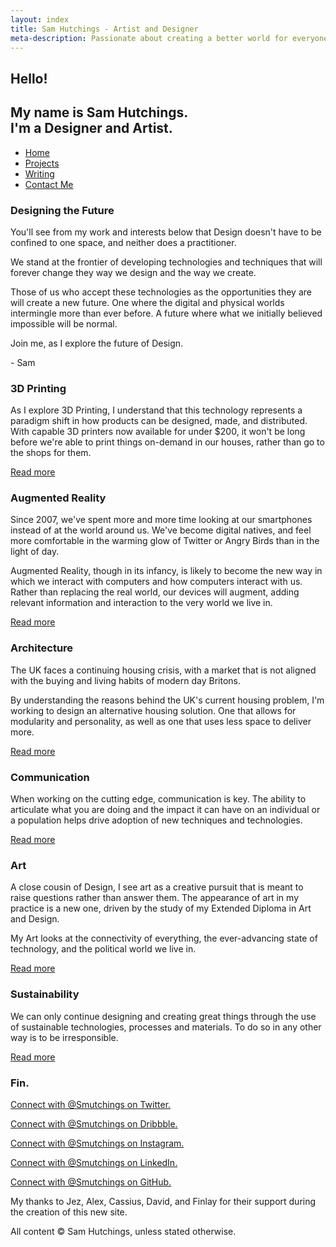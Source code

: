 ```yaml
---
layout: index
title: Sam Hutchings - Artist and Designer
meta-description: Passionate about creating a better world for everyone, through making great experiences. Open to opportunities.
---
```


  <section id="s-hello">
    <div class="container" id="c-hello">
      <h1>Hello!</h1>
      <h2>My name is Sam Hutchings.<br />I'm a Designer and Artist.</h2>
    </div>
  </section>
  <section id="s-nav">
    <div class="container" id="c-nav">
      <nav>
        <ul>
          <li><a href="http://www.samhutchings.co" class="active">Home</a></li>
          <li><a href="/projects">Projects</a></li>
          <li><a href="/writing">Writing</a></li>
          <li><a href="/contact">Contact Me</a></li>
        </ul>
      </nav>
    </div>
  </section>
  <section id="s-designingTheFuture">
    <div class="container" id="c-designingTheFuture">
      <h3>Designing the Future</h3>
      <p>You'll see from my work and interests below that Design doesn't have to be confined to one space, and neither does a practitioner.</p>
      <p>We stand at the frontier of developing technologies and techniques that will forever change they way we design and the way we create.</p>
      <p>Those of us who accept these technologies as the opportunities they are will create a new future. One where the digital and physical worlds intermingle more than ever before. A future where what we initially believed impossible will be normal.</p>
      <p>Join me, as I explore the future of Design.</p>
      <p>- Sam</p>
    </div>
  </section>
  <section id="s-3dPrinting">
    <div class="container containerBackground" id="c-3dPrinting">
      <h3>3D Printing</h3>
      <p>As I explore 3D Printing, I understand that this technology represents a paradigm shift in how products can be designed, made, and distributed. With capable 3D printers now available for under $200, it won't be long before we're able to print things on-demand in our houses, rather than go to the shops for them.</p>
      <p><a href="3dprinting.html">Read more</a></p>
    </div>
  </section>
  <section id="s-augmentedReality">
    <div class="container containerBackground" id="c-augmentedReality">
      <h3>Augmented Reality</h3>
      <p>Since 2007, we've spent more and more time looking at our smartphones instead of at the world around us. We've become digital natives, and feel more comfortable in the warming glow of Twitter or Angry Birds than in the light of day.</p>
      <p>Augmented Reality, though in its infancy, is likely to become the new way in which we interact with computers and how computers interact with us. Rather than replacing the real world, our devices will augment, adding relevant information and interaction to the very world we live in.</p>
      <p><a href="augmentedreality.html">Read more</a></p>
    </div>
  </section>
  <section id="s-architecture">
    <div class="container containerBackground" id="c-architecture">
      <h3>Architecture</h3>
      <p>The UK faces a continuing housing crisis, with a market that is not aligned with the buying and living habits of modern day Britons.</p>
      <p>By understanding the reasons behind the UK's current housing problem, I'm working to design an alternative housing solution. One that allows for modularity and personality, as well as one that uses less space to deliver more.</p>
      <p><a href="architecture.html">Read more</a></p>
    </div>
  </section>
  <section id="s-communication">
    <div class="container containerBackground" id="c-communication">
      <h3>Communication</h3>
      <p>When working on the cutting edge, communication is key. The ability to articulate what you are doing and the impact it can have on an individual or a population helps drive adoption of new techniques and technologies.</p>
      <p></p>
      <p><a href="communication.html">Read more</a></p>
    </div>
  </section>
  <section id="s-art">
    <div class="container containerBackground" id="c-art">
      <h3>Art</h3>
      <p>A close cousin of Design, I see art as a creative pursuit that is meant to raise questions rather than answer them. The appearance of art in my practice is a new one, driven by the study of my Extended Diploma in Art and Design.</p>
      <p>My Art looks at the connectivity of everything, the ever-advancing state of technology, and the political world we live in.</p>
      <p><a href="art.html">Read more</a></p>
    </div>
  </section>
  <section id="s-sustainability">
    <div class="container containerBackground" id="c-sustainability">
      <h3>Sustainability</h3>
      <P>We can only continue designing and creating great things through the use of sustainable technologies, processes and materials. To do so in any other way is to be irresponsible.</p>
      <p><a href="sustainability.html">Read more</a></p>
    </div>
  </section>
  <section id="s-footer">
    <div class="container" id="c-footer">
      <h3>Fin.</h3>
      <p id="twitterLink"><a href="https://www.twitter.com/Smutchings" target="_blank">Connect with @Smutchings on Twitter.</a></p>
      <p id="dribbbleLink"><a href="https://dribbble.com/smutchings" target="_blank">Connect with @Smutchings on Dribbble.</a></p>
      <p id="instagramLink"><a href="https://www.instagram.com/Smutchings/" target="_blank">Connect with @Smutchings on Instagram.</a></p>
      <p id="linkedinLink"><a href="https://www.linkedin.com/in/Smutchings/" target="_blank">Connect with @Smutchings on LinkedIn.</a></p>
      <p id="githubLink"><a href="https://github.com/Smutchings" target="_blank">Connect with @Smutchings on GitHub.</a></p>
      <p>My thanks to Jez, Alex, Cassius, David, and Finlay for their support during the creation of this new site.</p>
      <p>All content &copy; Sam Hutchings, unless stated otherwise.</p>
    </div>
  </section>
